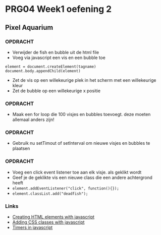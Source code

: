 # PRG04 Week1 oefening 2

## Pixel Aquarium

### OPDRACHT
- Verwijder de fish en bubble uit de html file
- Voeg via javascript een vis en een bubble toe
```
element = document.createElement(tagname)
document.body.appendChild(element)
```
- Zet de vis op een willekeurige plek in het scherm met een willekeurige kleur
- Zet de bubble op een willekeurige x positie

### OPDRACHT
- Maak een for loop die 100 visjes en bubbles toevoegt. deze moeten allemaal anders zijn!

### OPDRACHT
- Gebruik nu setTimout of setInterval om nieuwe visjes en bubbles te plaatsen

### OPDRACHT
- Voeg een click event listener toe aan elk visje. als geklikt wordt
- Geef je de geklikte vis een nieuwe class die een andere achtergrond heeft 
- `element.addEventListener("click", function(){});`
- `element.classList.add("deadfish");`

### Links
- [Creating HTML elements with javascript](https://developer.mozilla.org/en-US/docs/Web/API/Document/createElement)
- [Adding CSS classes with javascript](https://developer.mozilla.org/en/docs/Web/API/Element/classList)
- [Timers in javascript](https://developer.mozilla.org/en-US/Add-ons/Code_snippets/Timers)
